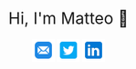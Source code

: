 <h1 style="font-weight:normal" align="center">
  Hi, I'm Matteo 👋
</h1>

<div align="center">

<a href="mailto:matteo.larrode@gmail.com"><img border="0" alt="Email" src="images/icons8-mail-96.png" width="40" height="40"></a>
<a href="https://twitter.com/matteoStats"><img border="0" alt="Twitter" src="images/icons8-twitter-squared-96.png" width="40" height="40"></a>
<a href="https://www.linkedin.com/in/matteo-larrode-71187120a/"><img border="0" alt="Linkedin" src="images/icons8-linkedin-96.png" width="40" height="40"></a>

<br>

</div>


<!--
**MatteoLarrode/MatteoLarrode** is a ✨ _special_ ✨ repository because its `README.md` (this file) appears on your GitHub profile.

Here are some ideas to get you started:

- 🔭 I’m currently working on ...
- 🌱 I’m currently learning ...
- 👯 I’m looking to collaborate on ...
- 🤔 I’m looking for help with ...
- 💬 Ask me about ...
- 📫 How to reach me: ...
- 😄 Pronouns: ...
- ⚡ Fun fact: ...
-->
